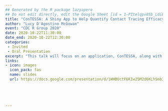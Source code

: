 ```yaml
---
## Generated by the R package lazyapero
## Do not edit directly, edit the Google Sheet [id = 1-PItelqpv0Sb_LdiEDqb8O3D_Roii5nVTL07IRVbRtA]
title: "ConTESSA: A Shiny App to Help Quantify Contact Tracing Efficacy"
author: "Lucy D'Agostino McGowan"
event: "CDC R Group 2020"
date: 2020-10-22T11:30:00
date_end: 2020-10-22T12:30:00
categories:
 - Invited
 - Oral Presentation
excerpt: "This talk will focus on an application, ConTESSA, along with the accompanying R package, tti, designed to help quantify the efficacy of contact tracing programs. The talk will walk through the technical aspects of the underlying model as well as highlight how R, and in particular shiny, were used to create this product."
links:
- icon: images
  icon_pack: fas
  name: slides
  url: https://docs.google.com/presentation/d/1WHBUctF6KIw2SM2d6KLhSmbIuPZ6zHY3PxvXg86OOTc/edit#slide=id.ga447f5e1d9_0_117





---
```

